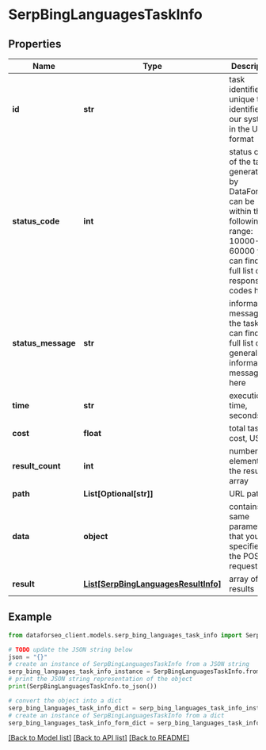 # SerpBingLanguagesTaskInfo


## Properties

Name | Type | Description | Notes
------------ | ------------- | ------------- | -------------
**id** | **str** | task identifier unique task identifier in our system in the UUID format | [optional] 
**status_code** | **int** | status code of the task generated by DataForSEO, can be within the following range: 10000-60000 you can find the full list of the response codes here | [optional] 
**status_message** | **str** | informational message of the task you can find the full list of general informational messages here | [optional] 
**time** | **str** | execution time, seconds | [optional] 
**cost** | **float** | total tasks cost, USD | [optional] 
**result_count** | **int** | number of elements in the result array | [optional] 
**path** | **List[Optional[str]]** | URL path | [optional] 
**data** | **object** | contains the same parameters that you specified in the POST request | [optional] 
**result** | [**List[SerpBingLanguagesResultInfo]**](SerpBingLanguagesResultInfo.md) | array of results | [optional] 

## Example

```python
from dataforseo_client.models.serp_bing_languages_task_info import SerpBingLanguagesTaskInfo

# TODO update the JSON string below
json = "{}"
# create an instance of SerpBingLanguagesTaskInfo from a JSON string
serp_bing_languages_task_info_instance = SerpBingLanguagesTaskInfo.from_json(json)
# print the JSON string representation of the object
print(SerpBingLanguagesTaskInfo.to_json())

# convert the object into a dict
serp_bing_languages_task_info_dict = serp_bing_languages_task_info_instance.to_dict()
# create an instance of SerpBingLanguagesTaskInfo from a dict
serp_bing_languages_task_info_form_dict = serp_bing_languages_task_info.from_dict(serp_bing_languages_task_info_dict)
```
[[Back to Model list]](../README.md#documentation-for-models) [[Back to API list]](../README.md#documentation-for-api-endpoints) [[Back to README]](../README.md)


